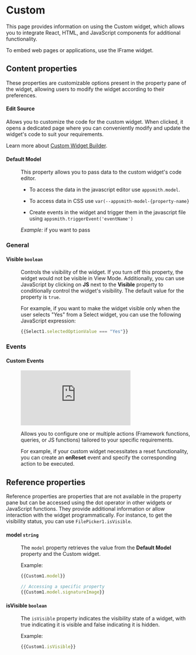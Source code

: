# Custom

This page provides information on using the Custom widget, which allows you to integrate React, HTML, and JavaScript components for additional functionality. 

To embed web pages or applications, use the IFrame widget.


## Content properties

These properties are customizable options present in the property pane of the widget, allowing users to modify the widget according to their preferences.



#### Edit Source

Allows you to customize the code for the custom widget. When clicked, it opens a dedicated page where you can conveniently modify and update the widget's code to suit your requirements.

Learn more about [Custom Widget Builder](/reference/widgets/custom/custom-widget-builder).

#### Default Model

<dd>


This property allows you to pass data to the custom widget's code editor. 


* To access the data in the javascript editor use `appsmith.model`.

* To access data in CSS use `var(--appsmith-model-{property-name}`

* Create events in the widget and trigger them in the javascript file using `appsmith.triggerEvent('eventName')`

*Example:* if you want to pass 



</dd>






### General

#### Visible `boolean`

<dd>

Controls the visibility of the widget. If you turn off this property, the widget would not be visible in View Mode. Additionally, you can use JavaScript by clicking on **JS** next to the **Visible** property to conditionally control the widget's visibility. The default value for the property is `true`.

For example, if you want to make the widget visible only when the user selects "Yes" from a Select widget, you can use the following JavaScript expression: 
```js
{{Select1.selectedOptionValue === "Yes"}}
```



</dd>



### Events

#### Custom Events	

<dd>


<div style={{ position: "relative", paddingBottom: "calc(50.520833333333336% + 41px)", height: "0", width: "100%" }}>
  <iframe src="https://demo.arcade.software/FCh9XryZ3ymHeOdFnE7x?embed" frameborder="0" loading="lazy" webkitallowfullscreen mozallowfullscreen allowfullscreen style={{ position: "absolute", top: "0", left: "0", width: "100%", height: "100%", colorScheme: "light" }} title="Appsmith | Connect Data">
  </iframe>
</div>


Allows you to configure one or multiple actions (Framework functions, queries, or JS functions) tailored to your specific requirements. 

For example, if your custom widget necessitates a reset functionality, you can create an **onReset** event and specify the corresponding action to be executed. 

</dd>





## Reference properties

Reference properties are properties that are not available in the property pane but can be accessed using the dot operator in other widgets or JavaScript functions. They provide additional information or allow interaction with the widget programmatically. For instance, to get the visibility status, you can use `FilePicker1.isVisible`.

#### model `string`

<dd>


The `model` property retrieves the value from the **Default Model** property and the Custom widget.

Example:

```js
{{Custom1.model}}

// Accessing a specific property 
{{Custom1.model.signatureImage}}
```

</dd>

#### isVisible `boolean`

<dd>

The `isVisible` property indicates the visibility state of a widget, with true indicating it is visible and false indicating it is hidden.

Example:

```js
{{Custom1.isVisible}}
```

</dd>
